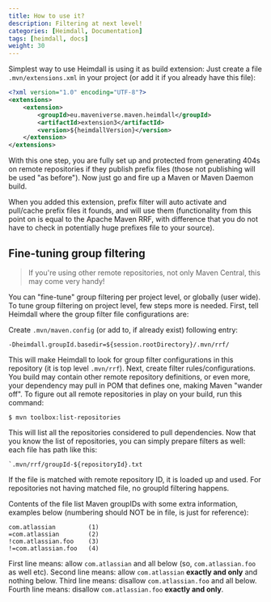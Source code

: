 ```yaml
---
title: How to use it?
description: Filtering at next level!
categories: [Heimdall, Documentation]
tags: [heimdall, docs]
weight: 30
---
```


Simplest way to use Heimdall is using it as build extension: Just create a file `.mvn/extensions.xml` in your project
(or add it if you already have this file):

```xml
<?xml version="1.0" encoding="UTF-8"?>
<extensions>
    <extension>
        <groupId>eu.maveniverse.maven.heimdall</groupId>
        <artifactId>extension3</artifactId>
        <version>${heimdallVersion}</version>
    </extension>
</extensions>
```

With this one step, you are fully set up and protected from generating 404s on remote repositories if they publish
prefix files (those not publishing will be used "as before"). Now just go and fire up a Maven or Maven Daemon build.

When you added this extension, prefix filter will auto activate and pull/cache prefix files it founds, and will use
them (functionality from this point on is equal to the Apache Maven RRF, with difference that you do not have to
check in potentially huge prefixes file to your source).

## Fine-tuning group filtering

> If you're using other remote repositories, not only Maven Central, this may come very handy!

You can "fine-tune" group filtering per project level, or globally (user wide). To tune group filtering on project
level, few steps more is needed. First, tell Heimdall where the group filter file configurations are:

Create `.mvn/maven.config` (or add to, if already exist) following entry:

```
-Dheimdall.groupId.basedir=${session.rootDirectory}/.mvn/rrf/
```

This will make Heimdall to look for group filter configurations in this repository (it is top level `.mvn/rrf`). Next,
create filter rules/configurations. You build may contain other remote repository definitions, or even more, your
dependency may pull in POM that defines one, making Maven "wander off". To figure out all remote repositories in
play on your build, run this command:

```
$ mvn toolbox:list-repositories
```

This will list all the repositories considered to pull dependencies. Now that you know the list of repositories,
you can simply prepare filters as well: each file has path like this:

```
`.mvn/rrf/groupId-${repositoryId}.txt
```

If the file is matched with remote repository ID, it is loaded up and used. For repositories not having matched file,
no groupId filtering happens.

Contents of the file list Maven groupIDs with some extra information, examples below (numbering should NOT be in file,
is just for reference):

```
com.atlassian         (1)
=com.atlassian        (2)
!com.atlassian.foo    (3)
!=com.atlassian.foo   (4)
```

First line means: allow `com.atlassian` and all below (so, `com.atlassian.foo` as well etc).
Second line means: allow `com.atlassian` **exactly and only** and nothing below.
Third line means: disallow `com.atlassian.foo` and all below.
Fourth line means: disallow `com.atlassian.foo` **exactly and only**. 
